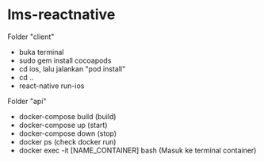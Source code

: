 # lms-reactnative

Folder "client"
- buka terminal
- sudo gem install cocoapods
- cd ios, lalu jalankan "pod install"
- cd ..
- react-native run-ios

Folder "api"
- docker-compose build (build)
- docker-compose up (start)
- docker-compose down (stop)
- docker ps (check docker run)
- docker exec -it [NAME_CONTAINER] bash (Masuk ke terminal container)